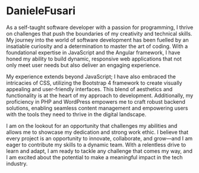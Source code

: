 # DanieleFusari
As a self-taught software developer with a passion for programming, I thrive on challenges that push the boundaries of my creativity and technical skills. My journey into the world of software development has been fuelled by an insatiable curiosity and a determination to master the art of coding. With a foundational expertise in JavaScript and the Angular framework, I have honed my ability to build dynamic, responsive web applications that not only meet user needs but also deliver an engaging experience.

My experience extends beyond JavaScript; I have also embraced the intricacies of CSS, utilizing the Bootstrap 4 framework to create visually appealing and user-friendly interfaces. This blend of aesthetics and functionality is at the heart of my approach to development. Additionally, my proficiency in PHP and WordPress empowers me to craft robust backend solutions, enabling seamless content management and empowering users with the tools they need to thrive in the digital landscape.

I am on the lookout for an opportunity that challenges my abilities and allows me to showcase my dedication and strong work ethic. I believe that every project is an opportunity to innovate, collaborate, and grow—and I am eager to contribute my skills to a dynamic team. With a relentless drive to learn and adapt, I am ready to tackle any challenge that comes my way, and I am excited about the potential to make a meaningful impact in the tech industry.
